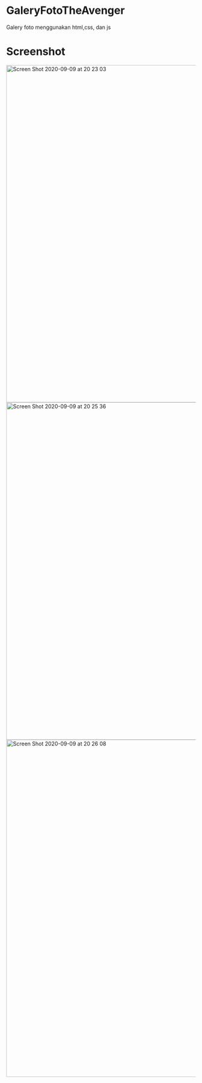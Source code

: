 # GaleryFotoTheAvenger
Galery foto menggunakan html,css, dan js

# Screenshot

<img width="895" alt="Screen Shot 2020-09-09 at 20 23 03" src="https://user-images.githubusercontent.com/51021580/92604122-57ea8100-f2da-11ea-95cf-f7e03f896d0e.png">

<img width="895" alt="Screen Shot 2020-09-09 at 20 25 36" src="https://user-images.githubusercontent.com/51021580/92604468-c2032600-f2da-11ea-9b5e-d25586190af9.png">

<img width="895" alt="Screen Shot 2020-09-09 at 20 26 08" src="https://user-images.githubusercontent.com/51021580/92604541-d34c3280-f2da-11ea-8b27-db6c7e0c7961.png">
